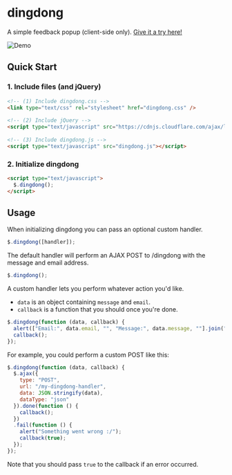 # dingdong
A simple feedback popup (client-side only). [Give it a try here!](https://cdn.rawgit.com/pqvst/dingdong/6779c5ae/demo.html)

![Demo](https://cdn.rawgit.com/pqvst/dingdong/ec807675/demo.gif)

## Quick Start

### 1. Include files (and jQuery)
```html
<!-- (1) Include dingdong.css -->
<link type="text/css" rel="stylesheet" href="dingdong.css" />
	
<!-- (2) Include jQuery -->
<script type="text/javascript" src="https://cdnjs.cloudflare.com/ajax/libs/jquery/3.1.1/jquery.min.js"></script>
	
<!-- (3) Include dingdong.js -->
<script type="text/javascript" src="dingdong.js"></script>
```

### 2. Initialize dingdong
```html
<script type="text/javascript">		
  $.dingdong();
</script>
```

## Usage

When initializing dingdong you can pass an optional custom handler.

```js
$.dingdong([handler]);
```

The default handler will perform an AJAX POST to /dingdong with the message and email address.

```js
$.dingdong();
```

A custom handler lets you perform whatever action you'd like. 
- `data` is an object containing `message` and `email`.
- `callback` is a function that you should once you're done.

```js
$.dingdong(function (data, callback) {
  alert(["Email:", data.email, "", "Message:", data.message, ""].join("\n"));
  callback();
});
```

For example, you could perform a custom POST like this:

```js
$.dingdong(function (data, callback) {
  $.ajax({
    type: "POST",
    url: "/my-dingdong-handler",
    data: JSON.stringify(data),
    dataType: "json"
  }).done(function () {
    callback();
  })
  .fail(function () {
    alert("Something went wrong :/");
    callback(true);
  });
});
```

Note that you should pass `true` to the callback if an error occurred.
